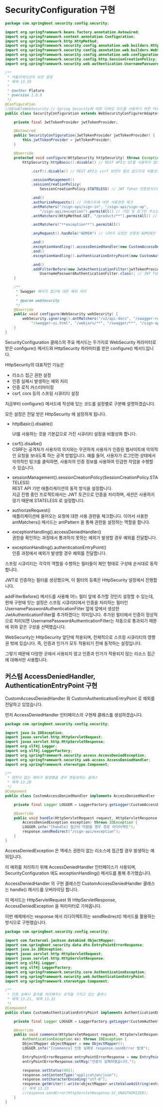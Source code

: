 # SecurityConfiguration 구현



```java
package com.springboot.security.config.security;

import org.springframework.beans.factory.annotation.Autowired;
import org.springframework.context.annotation.Configuration;
import org.springframework.http.HttpMethod;
import org.springframework.security.config.annotation.web.builders.HttpSecurity;
import org.springframework.security.config.annotation.web.builders.WebSecurity;
import org.springframework.security.config.annotation.web.configuration.WebSecurityConfigurerAdapter;
import org.springframework.security.config.http.SessionCreationPolicy;
import org.springframework.security.web.authentication.UsernamePasswordAuthenticationFilter;

/**
 * 어플리케이션의 보안 설정
 * 예제 13.19
 *
 * @author Flature
 * @version 1.0.0
 */
@Configuration
//@EnableWebSecurity // Spring Security에 대한 디버깅 모드를 사용하기 위한 어노테이션 (default : false)
public class SecurityConfiguration extends WebSecurityConfigurerAdapter {

    private final JwtTokenProvider jwtTokenProvider;

    @Autowired
    public SecurityConfiguration(JwtTokenProvider jwtTokenProvider) {
        this.jwtTokenProvider = jwtTokenProvider;
    }

    @Override
    protected void configure(HttpSecurity httpSecurity) throws Exception {
        httpSecurity.httpBasic().disable() // REST API는 UI를 사용하지 않으므로 기본설정을 비활성화

            .csrf().disable() // REST API는 csrf 보안이 필요 없으므로 비활성화

            .sessionManagement()
            .sessionCreationPolicy(
                SessionCreationPolicy.STATELESS) // JWT Token 인증방식으로 세션은 필요 없으므로 비활성화

            .and()
            .authorizeRequests() // 리퀘스트에 대한 사용권한 체크
            .antMatchers("/sign-api/sign-in", "/sign-api/sign-up",
                "/sign-api/exception").permitAll() // 가입 및 로그인 주소는 허용
            .antMatchers(HttpMethod.GET, "/product/**").permitAll() // product로 시작하는 Get 요청은 허용

            .antMatchers("**exception**").permitAll()

            .anyRequest().hasRole("ADMIN") // 나머지 요청은 인증된 ADMIN만 접근 가능

            .and()
            .exceptionHandling().accessDeniedHandler(new CustomAccessDeniedHandler())
            .and()
            .exceptionHandling().authenticationEntryPoint(new CustomAuthenticationEntryPoint())

            .and()
            .addFilterBefore(new JwtAuthenticationFilter(jwtTokenProvider),
                UsernamePasswordAuthenticationFilter.class); // JWT Token 필터를 id/password 인증 필터 이전에 추가
    }

    /**
     * Swagger 페이지 접근에 대한 예외 처리
     *
     * @param webSecurity
     */
    @Override
    public void configure(WebSecurity webSecurity) {
        webSecurity.ignoring().antMatchers("/v2/api-docs", "/swagger-resources/**",
            "/swagger-ui.html", "/webjars/**", "/swagger/**", "/sign-api/exception");
    }
}
```

SecurityConfiguration 클래스의 주요 메서드는 두가지로 WebSecurity 파라미터로 받은 configure() 메서드와 HttpSecurity 파라미터를 받은 configure() 메서드입니다.

HttpSecurity의 대표적인 기능은

* 리소스 접근 권한 설정
* 인증 실패시 발생하는 예외 처리
* 인증 로직 커스터마이징
* csrf, cors 등의 스프링 시큐리티 설정



지금부터 configure() 메서드에 작성돼 있는 코드를 설정별로 구분해 설명하겠습니다.

모든 설정은 전달 받은 HttpSecurity 에 설정하게 됩니다.



*   httpBasic().disable()

    UI를 사용하는 것을 기본값으로 가진 시큐리티 설정을 비활성화 합니다.
* csrf().disalbe()\
  CSRF는 공격자가 사용자의 의지와는 무관하게 사용자가 인증된 웹사이트에 악의적인 요청을 보내도록 하는 공격 방법입니다. 예를 들어, 사용자가 로그인한 상태에서 악의적인 링크를 클릭하면, 사용자의 인증 정보를 사용하여 민감한 작업을 수행할 수 있습니다.
* sessionManagement().sessionCreationPolicy(SessionCreationPolicy.STATELESS)\
  REST API 기반 애플리케이션의 동작 방식을 설정합니다.\
  지금 진행 중인 프로젝트에서는 JWT 토큰으로 인증을 처리하며, 세션은 사용하지 않기 때문에 STATELESS 로 설정합니다.
* authorizeRequest()\
  애플리케이션에 들어오는 요청에 대한 사용 권한을 체크합니다. 이어서 사용한 antMatchers() 메서드는 antPattern 을 통해 권한을 설정하는 역할을 합니다.
* exceptionHandling().accessDeniedHandler()\
  권한을 확인하는 과정에서 통과하지 못하는 예외가 발생할 경우 예외를 전달합니다.
* exceptionHandling().authenticationEntryPoint()\
  인증 과정에서 예외가 발생할 경우 예외를 전달합니다.

스프링 시큐리티는 각각의 역할을 수행하는 필터들이 체인 형태로 구성돼 순서대로 동작합니다.

JWT로 인증하는 필터를 생성했으며, 이 필터의 등록은 HttpSecurity 설정에서 진행합니다.

addFilterBefore() 메서드를 사용해 어느 필터 앞에 추가할 것인지 설정할 수 있는데, 현재 구현돼 잇는 설정은 스프링 시큐리티에서 인증을 처리하는 필터인 UsernamePasswordAuthenticationFilter 앞에 앞에서 생성한 JwtAuthenticationFilter를 추가하겠다는 의미입니다. 추가된 필터에서 인증이 정상적으로 처리되면 UsernamePasswordAuthenticationFilter는 자동으로 통과되기 때문에 위와 같은 구성을 선택했습니다.

WebSecurity는 HttpSecurity 앞단에 적용되며, 전체적으로 스프링 시큐리티의 영향권 밖에 있습니다. 즉, 인증과 인가가 모두 적용되기 전에 동작하는 설정입니다.

그렇기 때문에 다양한 곳에서 사용되지 않고 인증과 인가가 적용되지 않는 리소스 접근에 대해서만 사용합니다.



## 커스텀 AccessDeniedHandler, AuthenticationEntryPoint 구현



CustomAccessDeniedHandler 와 CustomAuthenticationEntryPoint 로 예외를 전달하고 있었습니다.

먼저 AccessDeniedHandler 인터페이스의 구현체 클래스를 생성하겠습니다.

```java
package com.springboot.security.config.security;

import java.io.IOException;
import javax.servlet.http.HttpServletRequest;
import javax.servlet.http.HttpServletResponse;
import org.slf4j.Logger;
import org.slf4j.LoggerFactory;
import org.springframework.security.access.AccessDeniedException;
import org.springframework.security.web.access.AccessDeniedHandler;
import org.springframework.stereotype.Component;

/**
 * 권한이 없는 예외가 발생했을 경우 핸들링하는 클래스
 * 예제 13.20
 */
@Component
public class CustomAccessDeniedHandler implements AccessDeniedHandler {

    private final Logger LOGGER = LoggerFactory.getLogger(CustomAccessDeniedHandler.class);

    @Override
    public void handle(HttpServletRequest request, HttpServletResponse response,
        AccessDeniedException exception) throws IOException {
        LOGGER.info("[handle] 접근이 막혔을 경우 경로 리다이렉트");
        response.sendRedirect("/sign-api/exception");
    }
}
```

AccessDeniedException 은 액세스 권한이 없는 리소스에 접근할 경우 발생하는 예외입니다.

이 예외를 처리하기 위해 AccessDeniedHandler 인터페이스가 사용되며, SecurityConfiguration 에도 exceptionHandling() 메서드를 통해 추가했습니다.

AccessDeniedHandler 의 구현 클래스인 CustomAccessDeniedHandler 클래스는 handle() 메서드를 오버라이딩 합니다.

이 메서드는 HttpServletRequest 와 HttpServletResponse, AccessDeniedException 을 파라미터로 가져옵니다.

이번 예제에서는 response 에서 리다이렉트하는 sendRedirect() 메서드를 활용하는 방식으로 구현했습니다.

```java
package com.springboot.security.config.security;

import com.fasterxml.jackson.databind.ObjectMapper;
import com.springboot.security.data.dto.EntryPointErrorResponse;
import java.io.IOException;
import javax.servlet.http.HttpServletRequest;
import javax.servlet.http.HttpServletResponse;
import org.slf4j.Logger;
import org.slf4j.LoggerFactory;
import org.springframework.security.core.AuthenticationException;
import org.springframework.security.web.AuthenticationEntryPoint;
import org.springframework.stereotype.Component;

/**
 * 인증 실패시 결과를 처리해주는 로직을 가지고 있는 클래스
 * 예제 13.21, 예제 13.32
 */
@Component
public class CustomAuthenticationEntryPoint implements AuthenticationEntryPoint {

    private final Logger LOGGER = LoggerFactory.getLogger(CustomAuthenticationEntryPoint.class);

    @Override
    public void commence(HttpServletRequest request, HttpServletResponse response,
        AuthenticationException ex) throws IOException {
        ObjectMapper objectMapper = new ObjectMapper();
        LOGGER.info("[commence] 인증 실패로 response.sendError 발생");

        EntryPointErrorResponse entryPointErrorResponse = new EntryPointErrorResponse();
        entryPointErrorResponse.setMsg("인증이 실패하였습니다.");

        response.setStatus(401);
        response.setContentType("application/json");
        response.setCharacterEncoding("utf-8");
        response.getWriter().write(objectMapper.writeValueAsString(entryPointErrorResponse));
        // 예제 13.23
        //response.sendError(HttpServletResponse.SC_UNAUTHORIZED);
    }
}
```

